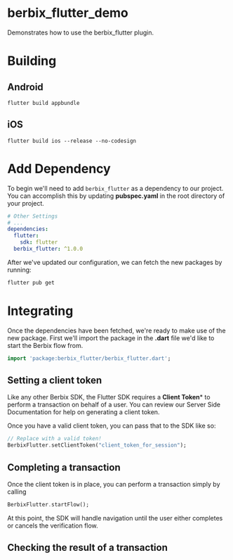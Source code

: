 # berbix_flutter_demo

Demonstrates how to use the berbix_flutter plugin.
# Building

## Android

`flutter build appbundle`

## iOS

`flutter build ios --release --no-codesign`

# Add Dependency
To begin we'll need to add `berbix_flutter` as a dependency to our project. You can accomplish this by updating **pubspec.yaml** in the root directory of your project.

```yaml
# Other Settings
# ...
dependencies:
  flutter:
    sdk: flutter
  berbix_flutter: ^1.0.0
```

After we've updated our configuration, we can fetch the new packages by running:

```Bash
flutter pub get
```

# Integrating
Once the dependencies have been fetched, we're ready to make use of the new package. First we'll import the package in the **.dart** file we'd like to start the Berbix flow from.

```dart
import 'package:berbix_flutter/berbix_flutter.dart';
```

## Setting a client token
Like any other Berbix SDK, the Flutter SDK requires a **Client Token*** to perform a transaction on behalf of a user. You can review our Server Side Documentation for help on generating a client token.

Once you have a valid client token, you can pass that to the SDK like so:

```dart
// Replace with a valid token!
BerbixFlutter.setClientToken("client_token_for_session"); 
```

## Completing a transaction
Once the client token is in place, you can perform a transaction simply by calling

```dart
BerbixFlutter.startFlow();
```

At this point, the SDK will handle navigation until the user either completes or cancels the verification flow.

## Checking the result of a transaction


